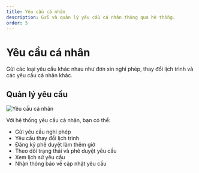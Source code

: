 ```yaml
---
title: Yêu cầu cá nhân
description: Gửi và quản lý yêu cầu cá nhân thông qua hệ thống.
order: 5
---
```


# Yêu cầu cá nhân

Gửi các loại yêu cầu khác nhau như đơn xin nghỉ phép, thay đổi lịch trình và các yêu cầu cá nhân khác.

## Quản lý yêu cầu

![Yêu cầu cá nhân](/guide-books/web-version/05-personal-request.jpg)

Với hệ thống yêu cầu cá nhân, bạn có thể:
- Gửi yêu cầu nghỉ phép
- Yêu cầu thay đổi lịch trình
- Đăng ký phê duyệt làm thêm giờ
- Theo dõi trạng thái và phê duyệt yêu cầu
- Xem lịch sử yêu cầu
- Nhận thông báo về cập nhật yêu cầu
